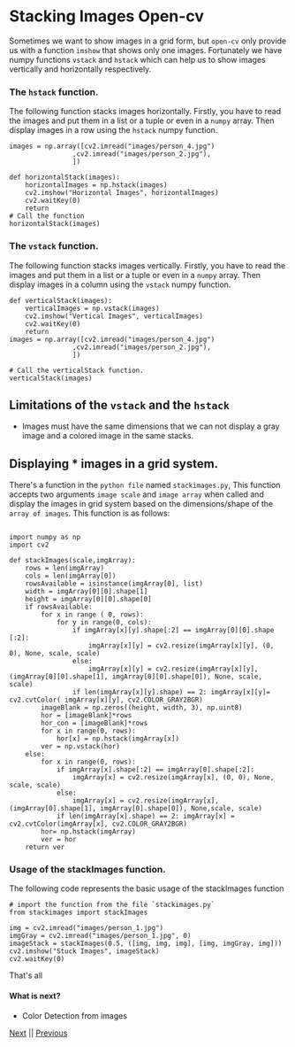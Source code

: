 # Stacking Images Open-cv

Sometimes we want to show images in a grid form, but `open-cv` only provide us with a function `imshow` that 
shows only one images. Fortunately we have numpy functions `vstack` and `hstack` which can help us to show images vertically and horizontally respectively. 

### The `hstack` function.
The following function stacks images horizontally. Firstly, you have to read the images and put them in a list or a tuple or even in a `numpy` array.
Then display images in a row using the `hstack` numpy function. 

```
images = np.array([cv2.imread("images/person_4.jpg")
                ,cv2.imread("images/person_2.jpg"),
                ])
                
def horizontalStack(images):
    horizontalImages = np.hstack(images)
    cv2.imshow("Horizontal Images", horizontalImages)
    cv2.waitKey(0)
    return
# Call the function 
horizontalStack(images)
```

### The `vstack` function.
The following function stacks images vertically. Firstly, you have to read the images and put them in a list or a tuple or even in a `numpy` array.
Then display images in a column using the `vstack` numpy function. 

```
def verticalStack(images):
    verticalImages = np.vstack(images)
    cv2.imshow("Vertical Images", verticalImages)
    cv2.waitKey(0)
    return
images = np.array([cv2.imread("images/person_4.jpg")
                ,cv2.imread("images/person_2.jpg"),
                ])

# Call the verticalStack function.
verticalStack(images)
```
## Limitations of the `vstack` and the `hstack`
* Images must have the same dimensions that we can not display a gray image and a colored image in the same stacks.

## Displaying * images in a grid system.

There's a function in the `python file` named `stackimages.py`, This function accepts two arguments `image scale` and `image array` when called
and display the images in grid system based on the dimensions/shape of the `array of images`. This function is as follows:

```

import numpy as np
import cv2

def stackImages(scale,imgArray):
    rows = len(imgArray)
    cols = len(imgArray[0])
    rowsAvailable = isinstance(imgArray[0], list)
    width = imgArray[0][0].shape[1]
    height = imgArray[0][0].shape[0]
    if rowsAvailable:
        for x in range ( 0, rows):
            for y in range(0, cols):
                if imgArray[x][y].shape[:2] == imgArray[0][0].shape [:2]:
                    imgArray[x][y] = cv2.resize(imgArray[x][y], (0, 0), None, scale, scale)
                else:
                    imgArray[x][y] = cv2.resize(imgArray[x][y], (imgArray[0][0].shape[1], imgArray[0][0].shape[0]), None, scale, scale)
                if len(imgArray[x][y].shape) == 2: imgArray[x][y]= cv2.cvtColor( imgArray[x][y], cv2.COLOR_GRAY2BGR)
        imageBlank = np.zeros((height, width, 3), np.uint8)
        hor = [imageBlank]*rows
        hor_con = [imageBlank]*rows
        for x in range(0, rows):
            hor[x] = np.hstack(imgArray[x])
        ver = np.vstack(hor)
    else:
        for x in range(0, rows):
            if imgArray[x].shape[:2] == imgArray[0].shape[:2]:
                imgArray[x] = cv2.resize(imgArray[x], (0, 0), None, scale, scale)
            else:
                imgArray[x] = cv2.resize(imgArray[x], (imgArray[0].shape[1], imgArray[0].shape[0]), None,scale, scale)
            if len(imgArray[x].shape) == 2: imgArray[x] = cv2.cvtColor(imgArray[x], cv2.COLOR_GRAY2BGR)
        hor= np.hstack(imgArray)
        ver = hor
    return ver
```

### Usage of the stackImages function.
The following code represents the basic usage of the stackImages function

```
# import the function from the file `stackimages.py`
from stackimages import stackImages

img = cv2.imread("images/person_1.jpg")
imgGray = cv2.imread("images/person_1.jpg", 0)
imageStack = stackImages(0.5, ([img, img, img], [img, imgGray, img]))
cv2.imshow("Stuck Images", imageStack)
cv2.waitKey(0)
```

That's all 

#### What is next?
* Color Detection from images

[Next](https://github.com/CrispenGari/Open-Computer-Vision-Chapter-7) || [Previous](https://github.com/CrispenGari/Open-Computer-Version-Chapter-5)

